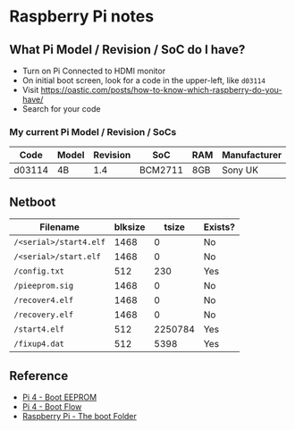 # Raspberry Pi notes

## What Pi Model / Revision / SoC do I have?

* Turn on Pi Connected to HDMI monitor
* On initial boot screen, look for a code in the upper-left, like `d03114`
* Visit https://oastic.com/posts/how-to-know-which-raspberry-do-you-have/
* Search for your code

### My current Pi Model / Revision / SoCs

| Code | Model | Revision | SoC | RAM | Manufacturer |
|-|-|-|-|-|-|
| d03114 | 4B | 1.4 | BCM2711 | 8GB | Sony UK |

## Netboot

| Filename               | blksize | tsize   | Exists? |
|-|-|-|-|
| `/<serial>/start4.elf` | 1468    | 0       | No  |
| `/<serial>/start.elf`  | 1468    | 0       | No  |
| `/config.txt`          | 512     | 230     | Yes |
| `/pieeprom.sig`        | 1468    | 0       | No  |
| `/recover4.elf`        | 1468    | 0       | No  |
| `/recovery.elf`        | 1468    | 0       | No  |
| `/start4.elf`          | 512     | 2250784 | Yes |
| `/fixup4.dat`          | 512     | 5398    | Yes |

## Reference

* [Pi 4 - Boot EEPROM](https://www.raspberrypi.com/documentation/computers/raspberry-pi.html#raspberry-pi-4-boot-eeprom)
* [Pi 4 - Boot Flow](https://www.raspberrypi.com/documentation/computers/raspberry-pi.html#raspberry-pi-4-boot-flow)
* [Raspberry Pi - The boot Folder](https://www.raspberrypi.com/documentation/computers/configuration.html#the-boot-folder)
